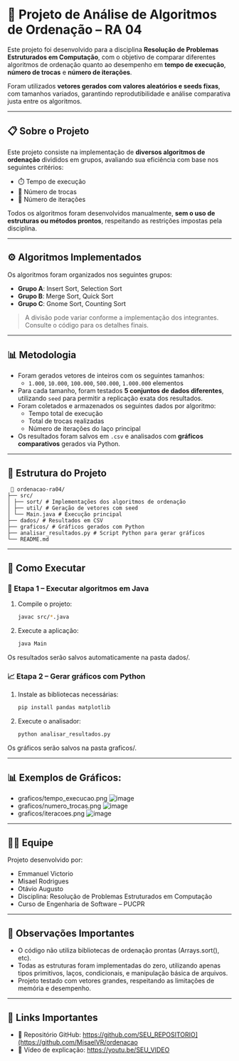 # 🔢 Projeto de Análise de Algoritmos de Ordenação – RA 04

Este projeto foi desenvolvido para a disciplina **Resolução de Problemas Estruturados em Computação**, com o objetivo de comparar diferentes algoritmos de ordenação quanto ao desempenho em **tempo de execução**, **número de trocas** e **número de iterações**.

Foram utilizados **vetores gerados com valores aleatórios e seeds fixas**, com tamanhos variados, garantindo reprodutibilidade e análise comparativa justa entre os algoritmos.

---

## 📋 Sobre o Projeto

Este projeto consiste na implementação de **diversos algoritmos de ordenação** divididos em grupos, avaliando sua eficiência com base nos seguintes critérios:

- ⏱️ Tempo de execução
- 🔁 Número de trocas
- 🔄 Número de iterações

Todos os algoritmos foram desenvolvidos manualmente, **sem o uso de estruturas ou métodos prontos**, respeitando as restrições impostas pela disciplina.

---

## ⚙️ Algoritmos Implementados

Os algoritmos foram organizados nos seguintes grupos:

- **Grupo A**: Insert Sort, Selection Sort  
- **Grupo B**: Merge Sort, Quick Sort  
- **Grupo C**: Gnome Sort, Counting Sort  

> A divisão pode variar conforme a implementação dos integrantes. Consulte o código para os detalhes finais.

---

## 📊 Metodologia

- Foram gerados vetores de inteiros com os seguintes tamanhos:
  - `1.000`, `10.000`, `100.000`, `500.000`, `1.000.000` elementos
- Para cada tamanho, foram testados **5 conjuntos de dados diferentes**, utilizando `seed` para permitir a replicação exata dos resultados.
- Foram coletados e armazenados os seguintes dados por algoritmo:
  - Tempo total de execução
  - Total de trocas realizadas
  - Número de iterações do laço principal
- Os resultados foram salvos em `.csv` e analisados com **gráficos comparativos** gerados via Python.

---

## 🧱 Estrutura do Projeto
```
 📁 ordenacao-ra04/
├── src/
│ ├── sort/ # Implementações dos algoritmos de ordenação
│ ├── util/ # Geração de vetores com seed
│ └── Main.java # Execução principal
├── dados/ # Resultados em CSV
├── graficos/ # Gráficos gerados com Python
├── analisar_resultados.py # Script Python para gerar gráficos
└── README.md
```

---

## 🚀 Como Executar

### 🔧 Etapa 1 – Executar algoritmos em Java

1. Compile o projeto:
   ```bash
   javac src/*.java
2. Execute a aplicação:
   ```bash
   java Main
Os resultados serão salvos automaticamente na pasta dados/.

### 📈 Etapa 2 – Gerar gráficos com Python

1. Instale as bibliotecas necessárias:
   ```bash
   pip install pandas matplotlib
2. Execute o analisador:
   ```bash
   python analisar_resultados.py
Os gráficos serão salvos na pasta graficos/.

---

## 📊 Exemplos de Gráficos: 
- graficos/tempo_execucao.png
![image](https://github.com/user-attachments/assets/6a4eb112-b645-4bea-97bc-065bb429d135)
- graficos/numero_trocas.png
![image](https://github.com/user-attachments/assets/8244143e-39f2-4ece-879c-1dfea620bce0)
- graficos/iteracoes.png
![image](https://github.com/user-attachments/assets/f3566356-260d-4337-b0c7-606b587b73d5)
---

## 👨‍💼 Equipe
Projeto desenvolvido por:
- Emmanuel Victorio
- Misael Rodrigues
- Otávio Augusto
- Disciplina: Resolução de Problemas Estruturados em Computação
- Curso de Engenharia de Software – PUCPR

--- 
## 📌 Observações Importantes
- O código não utiliza bibliotecas de ordenação prontas (Arrays.sort(), etc).
- Todas as estruturas foram implementadas do zero, utilizando apenas tipos primitivos, laços, condicionais, e manipulação básica de arquivos.
- Projeto testado com vetores grandes, respeitando as limitações de memória e desempenho.
---
## 🔗 Links Importantes
- 📂 Repositório GitHub: https://github.com/SEU_REPOSITORIO](https://github.com/MisaelVR/ordenacao
- 🎥 Vídeo de explicação: https://youtu.be/SEU_VIDEO
